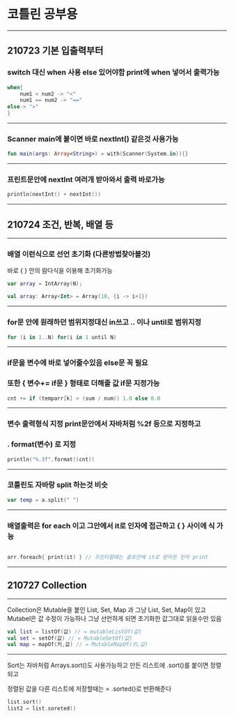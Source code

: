 # 코틀린 공부용

---

## 210723 기본 입출력부터

### switch 대신 when 사용 else 있어야함 print에 when 넣어서 출력가능

```kotlin
when{
    num1 < num2 -> "<"
    num1 == num2 -> "=="
else-> ">"
}
```

---

### Scanner main에 붙이면 바로 nextInt() 같은것 사용가능

```kotlin
fun main(args: Array<String>) = with(Scanner(System.in)){}
```

---

### 프린트문안에 nextInt 여러개 받아와서 출력 바로가능

```kotlin
println(nextInt() + nextInt())
```

---

## 210724 조건, 반복, 배열 등

---

### 배열 이런식으로 선언 초기화 (다른방법찾아볼것)

바로 { } 안의 람다식을 이용해 초기화가능

```kotlin
var array = IntArray(N);

val array: Array<Int> = Array(10, {i -> i+1}) 
```

---

### for문 안에 원래하던 범위지정대신 in쓰고 .. 이나 until로 범위지정

```kotlin
for (i in 1..N) for(i in 1 until N)
```

---

### if문을 변수에 바로 넣어줄수있음 else문 꼭 필요

### 또한 { 변수+= if문 } 형태로 더해줄 값 if문 지정가능

```kotlin
cnt += if (temparr[k] > (sum / num)) 1.0 else 0.0
```

---

### 변수 출력형식 지정 print문안에서 자바처럼 %2f 등으로 지정하고

### . format(변수) 로 지정

```kotlin
println("%.3f".format((cnt))
```

---

### 코틀린도 자바랑 split 하는것 비슷

```kotlin
var temp = a.split(" ")
```

---

### 배열출력은 for each 이고 그안에서 it로 인자에 접근하고 { } 사이에 식 가능

```kotlin

arr.foreach{ print(it) } // 프린터할때는 괄호안에 it로 받아온 인자 print
```

---

## 210727 Collection

---

Collection은 Mutable을 붙인 List, Set, Map 과 그냥 List, Set, Map이 있고 Mutabel은 값 수정이 가능하나 그냥 선언하게 되면 초기화한 값그대로 읽을수만 있음

```kotlin
val list = listOf(값) // = mutableListOf(값)
val set = setOf(값) // = MutableSetOf(값)
val map = mapOf(키,값) // = MutableMapOf(키,값)
```

---

Sort는 자바처럼 Arrays.sort()도 사용가능하고 만든 리스트에 .sort()를 붙이면 정렬되고

정렬된 값을 다른 리스트에 저장할때는 = .sorted()로 반환해준다

```kotlin
list.sort()
list2 = list.soreted()
```